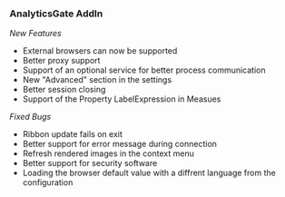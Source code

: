 ### AnalyticsGate AddIn

*New Features*
- External browsers can now be supported
- Better proxy support
- Support of an optional service for better process communication
- New "Advanced" section in the settings
- Better session closing
- Support of the Property LabelExpression in Measues
  
*Fixed Bugs*
- Ribbon update fails on exit
- Better support for error message during connection
- Refresh rendered images in the context menu
- Better support for security software
- Loading the browser default value with a diffrent language from the configuration
